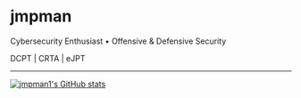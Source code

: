 # jmpman

Cybersecurity Enthusiast • Offensive & Defensive Security

DCPT | CRTA | eJPT

---------------------------------------------------------

[![jmpman1's GitHub stats](https://github-readme-stats.vercel.app/api?username=jmpman1)](https://github.com/anuraghazra/github-readme-stats)
